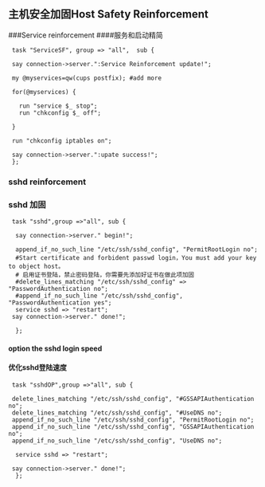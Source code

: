## 主机安全加固Host Safety Reinforcement

###Service reinforcement
####服务和启动精简

     task "ServiceSF", group => "all",  sub {
     
     say connection->server.":Service Reinforcement update!";
     
     my @myservices=qw(cups postfix); #add more
     
     for(@myservices) {
     
       run "service $_ stop";
       run "chkconfig $_ off";
     
     }
     
     run "chkconfig iptables on";
     
     say connection->server.":upate success!";
     };
     
### sshd reinforcement
### sshd 加固
     
     task "sshd",group =>"all", sub {
     
      say connection->server." begin!";
     
      append_if_no_such_line "/etc/ssh/sshd_config", "PermitRootLogin no";
      #Start certificate and forbident passwd login，You must add your key to object host。
      # 启用证书登陆，禁止密码登陆，你需要先添加好证书在做此项加固 
      #delete_lines_matching "/etc/ssh/sshd_config" => "PasswordAuthentication no";
      #append_if_no_such_line "/etc/ssh/sshd_config", "PasswordAuthentication yes";
      service sshd => "restart";
     say connection->server." done!";
     
      };
     
#### option the sshd login speed
#### 优化sshd登陆速度
     
     task "sshdOP",group =>"all", sub {
     
     delete_lines_matching "/etc/ssh/sshd_config", "#GSSAPIAuthentication no";
     delete_lines_matching "/etc/ssh/sshd_config", "#UseDNS no";
     append_if_no_such_line "/etc/ssh/sshd_config", "PermitRootLogin no";
     append_if_no_such_line "/etc/ssh/sshd_config", "GSSAPIAuthentication no";
     append_if_no_such_line "/etc/ssh/sshd_config", "UseDNS no";
     
      service sshd => "restart";
     
     say connection->server." done!";
      };


